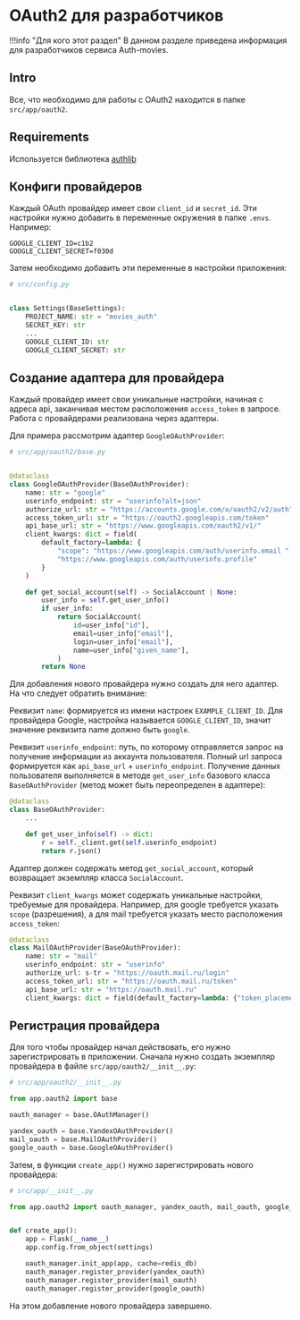 # OAuth2 для разработчиков

!!!info "Для кого этот раздел"
    В данном разделе приведена информация для разработчиков сервиса Auth-movies.


## Intro
Все, что необходимо для работы с OAuth2 находится в папке `src/app/oauth2`.

## Requirements
Используется библиотека [authlib](https://github.com/lepture/authlib)

## Конфиги провайдеров
Каждый OAuth провайдер имеет свои `client_id` и `secret_id`. Эти настройки нужно добавить в
переменные окружения в папке `.envs`. Например:
```dotenv
GOOGLE_CLIENT_ID=c1b2
GOOGLE_CLIENT_SECRET=f030d
```
Затем необходимо добавить эти переменные в настройки приложения:
```python hl_lines="8-9"
# src/config.py


class Settings(BaseSettings):
    PROJECT_NAME: str = "movies_auth"
    SECRET_KEY: str
    ...
    GOOGLE_CLIENT_ID: str
    GOOGLE_CLIENT_SECRET: str
```

## Создание адаптера для провайдера
Каждый провайдер имеет свои уникальные настройки, начиная с адреса api, заканчивая местом
расположения `access_token` в запросе. Работа с провайдерами реализована через адаптеры.

Для примера рассмотрим адаптер `GoogleOAuthProvider`:
```python
# src/app/oauth2/base.py


@dataclass
class GoogleOAuthProvider(BaseOAuthProvider):
    name: str = "google"
    userinfo_endpoint: str = "userinfo?alt=json"
    authorize_url: str = "https://accounts.google.com/o/oauth2/v2/auth"
    access_token_url: str = "https://oauth2.googleapis.com/token"
    api_base_url: str = "https://www.googleapis.com/oauth2/v1/"
    client_kwargs: dict = field(
        default_factory=lambda: {
            "scope": "https://www.googleapis.com/auth/userinfo.email "
            "https://www.googleapis.com/auth/userinfo.profile"
        }
    )

    def get_social_account(self) -> SocialAccount | None:
        user_info = self.get_user_info()
        if user_info:
            return SocialAccount(
                id=user_info["id"],
                email=user_info["email"],
                login=user_info["email"],
                name=user_info["given_name"],
            )
        return None
```
Для добавления нового провайдера нужно создать для него адаптер. На что следует обратить внимание:

Реквизит `name`: формируется из имени настроек `EXAMPLE_CLIENT_ID`. Для провайдера Google,
настройка называется `GOOGLE_CLIENT_ID`, значит значение реквизита name должно быть `google`.

Реквизит `userinfo_endpoint`: путь, по которому отправляется запрос на получение информации из
аккаунта пользователя. Полный url запроса формируется как `api_base_url` + `userinfo_endpoint`.
Получение данных пользователя выполняется в методе `get_user_info` базового класса
`BaseOAuthProvider` (метод может быть переопределен в адаптере):
```python hl_lines="5-7"
@dataclass
class BaseOAuthProvider:
    ...

    def get_user_info(self) -> dict:
        r = self._client.get(self.userinfo_endpoint)
        return r.json()
```

Адаптер должен содержать метод `get_social_account`, который возвращает экземпляр класса
`SocialAccount`.

Реквизит `client_kwargs` может содержать уникальные настройки, требуемые для провайдера. Например,
для google требуется указать `scope` (разрешения), а для mail требуется указать место расположения
`access_token`:
```python hl_lines="8"
@dataclass
class MailOAuthProvider(BaseOAuthProvider):
    name: str = "mail"
    userinfo_endpoint: str = "userinfo"
    authorize_url: s-tr = "https://oauth.mail.ru/login"
    access_token_url: str = "https://oauth.mail.ru/token"
    api_base_url: str = "https://oauth.mail.ru"
    client_kwargs: dict = field(default_factory=lambda: {"token_placement": "uri"})
```

## Регистрация провайдера
Для того чтобы провайдер начал действовать, его нужно зарегистрировать в приложении.
Сначала нужно создать экземпляр провайдера в файле `src/app/oauth2/__init__.py`:
```python
# src/app/oauth2/__init__.py

from app.oauth2 import base

oauth_manager = base.OAuthManager()

yandex_oauth = base.YandexOAuthProvider()
mail_oauth = base.MailOAuthProvider()
google_oauth = base.GoogleOAuthProvider()
```
Затем, в функции `create_app()` нужно зарегистрировать нового провайдера:
```python hl_lines="11-13"
# src/app/__init__.py

from app.oauth2 import oauth_manager, yandex_oauth, mail_oauth, google_oauth


def create_app():
    app = Flask(__name__)
    app.config.from_object(settings)

    oauth_manager.init_app(app, cache=redis_db)
    oauth_manager.register_provider(yandex_oauth)
    oauth_manager.register_provider(mail_oauth)
    oauth_manager.register_provider(google_oauth)
```
На этом добавление нового провайдера завершено.
